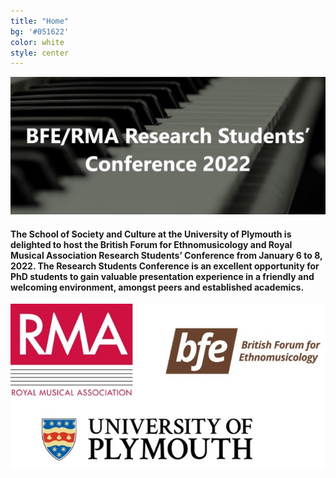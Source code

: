 ```yaml
---
title: "Home"
bg: '#051622'
color: white
style: center
---
```

![conference-logo](img/BFE-RMA-conference-logo.jpg)
#### The School of Society and Culture at the University of Plymouth is delighted to host the British Forum for Ethnomusicology and Royal Musical Association Research Students’ Conference from January 6 to 8, 2022. The Research Students Conference is an excellent opportunity for PhD students to gain valuable presentation experience in a friendly and welcoming environment, amongst peers and established academics.
<img class="bfermalogo" align="right" src="img/bfermalogo.jpg">
